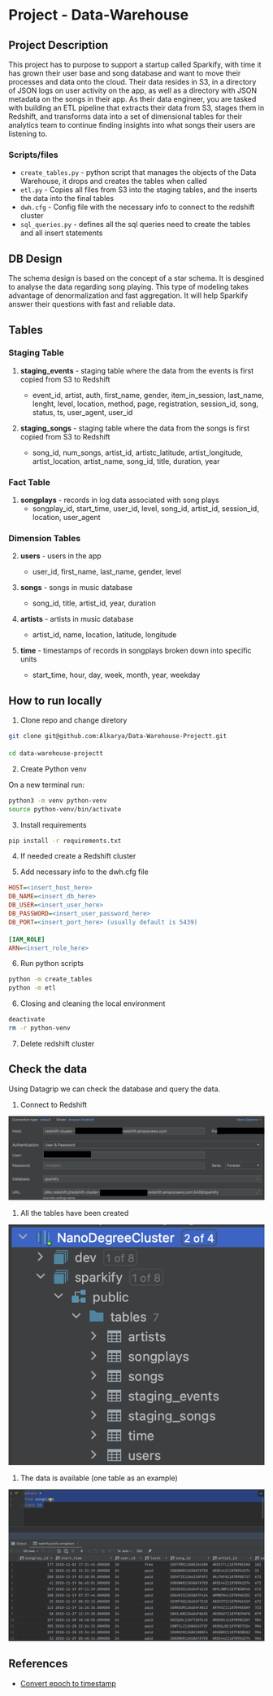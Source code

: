 # Project - Data-Warehouse

## Project Description

This project has to purpose to support a startup called Sparkify, with time it has grown their user base and song database and want to move their processes and data onto the cloud.
Their data resides in S3, in a directory of JSON logs on user activity on the app, as well as a directory with JSON metadata on the songs in their app.
As their data engineer, you are tasked with building an ETL pipeline that extracts their data from S3, stages them in Redshift, and transforms data into a set of dimensional tables for their analytics team to continue finding insights into what songs their users are listening to.

### Scripts/files
* `create_tables.py` - python script that manages the objects of the Data Warehouse, it drops and creates the tables when called
* `etl.py` - Copies all files from S3 into the staging tables, and the inserts the data into the final tables
* `dwh.cfg` - Config file with the necessary info to connect to the redshift cluster
* `sql_queries.py` - defines all the sql queries need to create the tables and all insert statements

## DB Design

The schema design is based on the concept of a star schema. It is desgined to analyse the data regarding song playing.
This type of modeling takes advantage of denormalization and fast aggregation.
It will help Sparkify answer their questions with fast and reliable data.

## Tables 

### Staging Table

1. **staging_events** - staging table where the data from the events is first copied from S3 to Redshift
   * event_id, artist, auth, first_name, gender, item_in_session, last_name, lenght, level, location, method, page, registration, session_id, song, status, ts, user_agent, user_id

2. **staging_songs** - staging table where the data from the songs is first copied from S3 to Redshift
   * song_id, num_songs, artist_id, artistc_latitude, artist_longitude, artist_location, artist_name, song_id, title, duration, year

### Fact Table

1. **songplays** - records in log data associated with song plays
   * songplay_id, start_time, user_id, level, song_id, artist_id, session_id, location, user_agent

### Dimension Tables

2. **users** - users in the app
   * user_id, first_name, last_name, gender, level

3. **songs** - songs in music database
   * song_id, title, artist_id, year, duration

4. **artists** - artists in music database
   * artist_id, name, location, latitude, longitude

5. **time** - timestamps of records in songplays broken down into specific units
   * start_time, hour, day, week, month, year, weekday



## How to run locally

1. Clone repo and change diretory

```bash
git clone git@github.com:Alkarya/Data-Warehouse-Projectt.git

cd data-warehouse-projectt
```

2. Create Python venv

On a new terminal run:
```bash
python3 -m venv python-venv            
source python-venv/bin/activate 
```

3. Install requirements

```bash
pip install -r requirements.txt
```

4. If needed create a Redshift cluster

5. Add necessary info to the dwh.cfg file

```cfg
HOST=<insert_host_here>
DB_NAME=<insert_db_here>
DB_USER=<insert_user_here>
DB_PASSWORD=<insert_user_password_here>
DB_PORT=<insert_port_here> (usually default is 5439)

[IAM_ROLE]
ARN=<insert_role_here>
```

6. Run python scripts

```bash
python -m create_tables
python -m etl
```

6. Closing and cleaning the local environment

```bash
deactivate
rm -r python-venv
```

7. Delete redshift cluster

## Check the data

Using Datagrip we can check the database and query the data.

1. Connect to Redshift

![Datagrip](./resources/image1.png)

1. All the tables have been created

![Datagrip](./resources/image2.png)

1. The data is available (one table as an example)

![Datagrip](./resources/image3.png)

## References

* [Convert epoch to timestamp](https://stackoverflow.com/questions/39815425/how-to-convert-epoch-to-datetime-redshift) 
